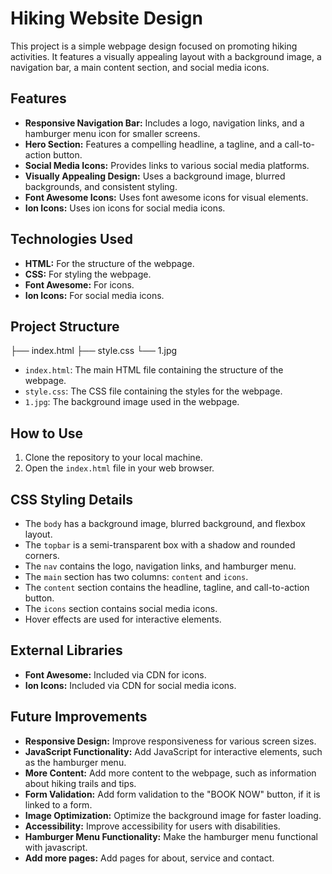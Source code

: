 # Hiking Website Design

This project is a simple webpage design focused on promoting hiking activities. It features a visually appealing layout with a background image, a navigation bar, a main content section, and social media icons.

## Features

* **Responsive Navigation Bar:** Includes a logo, navigation links, and a hamburger menu icon for smaller screens.
* **Hero Section:** Features a compelling headline, a tagline, and a call-to-action button.
* **Social Media Icons:** Provides links to various social media platforms.
* **Visually Appealing Design:** Uses a background image, blurred backgrounds, and consistent styling.
* **Font Awesome Icons:** Uses font awesome icons for visual elements.
* **Ion Icons:** Uses ion icons for social media icons.

## Technologies Used

* **HTML:** For the structure of the webpage.
* **CSS:** For styling the webpage.
* **Font Awesome:** For icons.
* **Ion Icons:** For social media icons.

## Project Structure
├── index.html
├── style.css
└── 1.jpg
* `index.html`: The main HTML file containing the structure of the webpage.
* `style.css`: The CSS file containing the styles for the webpage.
* `1.jpg`: The background image used in the webpage.

## How to Use

1.  Clone the repository to your local machine.
2.  Open the `index.html` file in your web browser.

## CSS Styling Details

* The `body` has a background image, blurred background, and flexbox layout.
* The `topbar` is a semi-transparent box with a shadow and rounded corners.
* The `nav` contains the logo, navigation links, and hamburger menu.
* The `main` section has two columns: `content` and `icons`.
* The `content` section contains the headline, tagline, and call-to-action button.
* The `icons` section contains social media icons.
* Hover effects are used for interactive elements.

## External Libraries

* **Font Awesome:** Included via CDN for icons.
* **Ion Icons:** Included via CDN for social media icons.

## Future Improvements

* **Responsive Design:** Improve responsiveness for various screen sizes.
* **JavaScript Functionality:** Add JavaScript for interactive elements, such as the hamburger menu.
* **More Content:** Add more content to the webpage, such as information about hiking trails and tips.
* **Form Validation:** Add form validation to the "BOOK NOW" button, if it is linked to a form.
* **Image Optimization:** Optimize the background image for faster loading.
* **Accessibility:** Improve accessibility for users with disabilities.
* **Hamburger Menu Functionality:** Make the hamburger menu functional with javascript.
* **Add more pages:** Add pages for about, service and contact.
